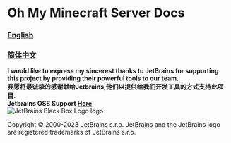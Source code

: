 # Oh My Minecraft Server Docs


### [English](en_us/main.md)

### [简体中文](zh_cn/main.md)

**I would like to express my sincerest thanks to JetBrains for supporting this project by providing their powerful tools to our team.**  
**我愿将最诚挚的感谢献给Jetbrains,他们以提供给我们开发工具的方式支持此项目.**  
**Jetbrains OSS Support [Here](URL=https://jb.gg/OpenSourceSupport)**  
![JetBrains Black Box Logo logo](https://resources.jetbrains.com/storage/products/company/brand/logos/jb_square.png)  

<p/>
<p/>
<p/>
<p/>
Copyright © 2000-2023 JetBrains s.r.o. JetBrains and the JetBrains logo are registered trademarks of JetBrains s.r.o.  
